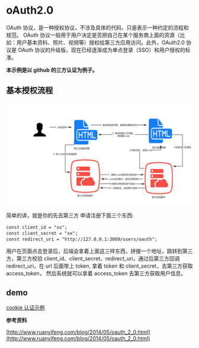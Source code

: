 # oAuth2.0

OAuth 协议，是一种授权协议，不涉及具体的代码，只是表示一种约定的流程和规范。
OAuth 协议一般用于用户决定是否把自己在某个服务商上面的资源（比如：用户基本资料、照片、视频等）授权给第三方应用访问。此外，OAuth2.0 协议是 OAuth 协议的升级版，现在已经逐渐成为单点登录（SSO）和用户授权的标准。

**本示例是以 github 的三方认证为例子。**

## 基本授权流程

![oauth2.0认证流程](./images/oauth.jpg)

简单的讲，就是你的先去第三方 申请注册下面三个东西:

```
const client_id = "xx";
const client_secret = "xx";
const redirect_uri = "http://127.0.0.1:3009/users/oauth";
```

用户在页面点击登录后，后端会拿着上面这三样东西，拼接一个地址，跳转到第三方，第三方校验 client_id、client_secret、redirect_uri，通过后第三方回调 redirect_uri，在 url 后面带上 token, 拿着 token 和 client_secret，去第三方获取 access_token， 然后系统就可以拿着 access_token 去第三方获取用户信息。

## demo

[cookie 认证示例](../oauth2.0)

**参考资料**

[http://www.ruanyifeng.com/blog/2014/05/oauth_2_0.html](http://www.ruanyifeng.com/blog/2014/05/oauth_2_0.html)
